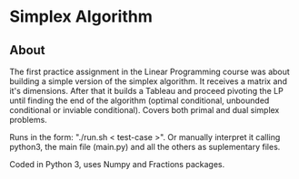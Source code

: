 # Simplex Algorithm

## About 

The first practice assignment in the Linear Programming course was about building a simple version of the simplex algorithm. It receives a matrix and it's dimensions. After that it builds a Tableau and proceed pivoting the LP until finding the end of the algorithm (optimal conditional, unbounded conditional or inviable conditional). Covers both primal and dual simplex problems.

Runs in the form: "./run.sh < test-case >". Or manually interpret it calling python3, the main file (main.py) and all the others as suplementary files.

Coded in Python 3, uses Numpy and Fractions packages.

